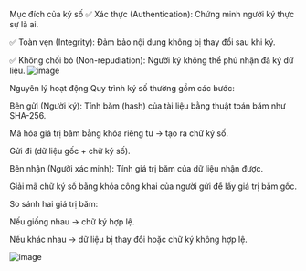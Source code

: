 Mục đích của ký số
✅ Xác thực (Authentication): Chứng minh người ký thực sự là ai.

✅ Toàn vẹn (Integrity): Đảm bảo nội dung không bị thay đổi sau khi ký.

✅ Không chối bỏ (Non-repudiation): Người ký không thể phủ nhận đã ký dữ liệu.
![image](https://github.com/user-attachments/assets/cef3feb8-676c-4ba7-b5d6-e48a7d2d1696)


Nguyên lý hoạt động
Quy trình ký số thường gồm các bước:

Bên gửi (Người ký):
Tính băm (hash) của tài liệu bằng thuật toán băm như SHA-256.

Mã hóa giá trị băm bằng khóa riêng tư → tạo ra chữ ký số.

Gửi đi (dữ liệu gốc + chữ ký số).

Bên nhận (Người xác minh):
Tính giá trị băm của dữ liệu nhận được.

Giải mã chữ ký số bằng khóa công khai của người gửi để lấy giá trị băm gốc.

So sánh hai giá trị băm:

Nếu giống nhau → chữ ký hợp lệ.

Nếu khác nhau → dữ liệu bị thay đổi hoặc chữ ký không hợp lệ.

![image](https://github.com/user-attachments/assets/bcca94b3-1468-4157-b4cf-5498d6239382)
